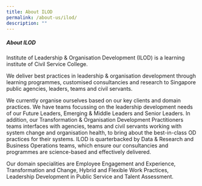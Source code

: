 ```yaml
---
title: About ILOD
permalink: /about-us/ilod/
description: ""
---
```

##### About ILOD

Institute of Leadership & Organisation Development (ILOD) is a learning institute of Civil Service College.

We deliver best practices in leadership & organisation development through learning programmes, customised consultancies and research to Singapore public agencies, leaders, teams and civil servants.

We currently organise ourselves based on our key clients and domain practices. We have teams focussing on the leadership development needs of our Future Leaders, Emerging & Middle Leaders and Senior Leaders. In addition, our Transformation & Organisation Development Practitioners teams interfaces with agencies, teams and civil servants working with system change and organisation health, to bring about the best-in-class OD practices for their systems. ILOD is quarterbacked by Data & Research and Business Operations teams, which ensure our consultancies and programmes are science-based and effectively delivered.

Our domain specialities are Employee Engagement and Experience, Transformation and Change, Hybrid and Flexible Work Practices, Leadership Development in Public Service and Talent Assessment.

